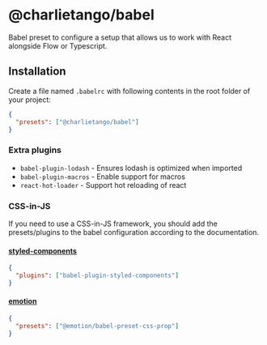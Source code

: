 # @charlietango/babel

Babel preset to configure a setup that allows us to work with React alongside
Flow or Typescript.

## Installation

Create a file named `.babelrc` with following contents in the root folder of
your project:

```json
{
  "presets": ["@charlietango/babel"]
}
```

### Extra plugins

* `babel-plugin-lodash` - Ensures lodash is optimized when imported
* `babel-plugin-macros` - Enable support for macros
* `react-hot-loader` - Support hot reloading of react

### CSS-in-JS

If you need to use a CSS-in-JS framework, you should add the presets/plugins to
the babel configuration according to the documentation.

#### [styled-components](https://www.styled-components.com/docs/tooling#babel-plugin)

```json
{
  "plugins": ["babel-plugin-styled-components"]
}
```

#### [emotion](https://emotion.sh/docs/@emotion/babel-preset-css-prop)

```json
{
  "presets": ["@emotion/babel-preset-css-prop"]
}
```
